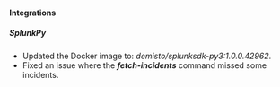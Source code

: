 
#### Integrations
##### SplunkPy
- Updated the Docker image to: *demisto/splunksdk-py3:1.0.0.42962*.
- Fixed an issue where the ***fetch-incidents*** command missed some incidents.